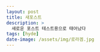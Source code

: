 ```yaml
---
layout: post
title: 새포스트
description: >
  새로운 포스트 테스트용으로 태어났다
tags: [hyde]
date-image: /assets/img/로라겜.jpg
---
```

